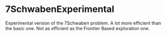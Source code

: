# 7SchwabenExperimental
Experimental version of the 7Schwaben problem. A lot more efficient than the basic one. Not as efficient as the Frontier Based exploration one.
